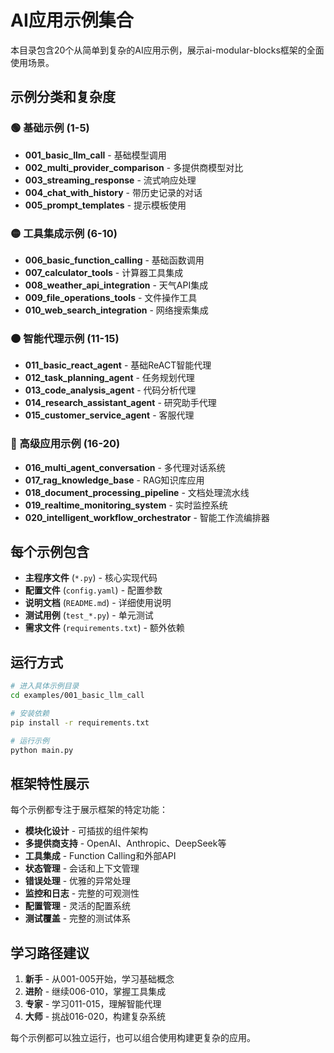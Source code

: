 # AI应用示例集合

本目录包含20个从简单到复杂的AI应用示例，展示ai-modular-blocks框架的全面使用场景。

## 示例分类和复杂度

### 🟢 基础示例 (1-5)
- **001_basic_llm_call** - 基础模型调用
- **002_multi_provider_comparison** - 多提供商模型对比
- **003_streaming_response** - 流式响应处理
- **004_chat_with_history** - 带历史记录的对话
- **005_prompt_templates** - 提示模板使用

### 🟡 工具集成示例 (6-10)
- **006_basic_function_calling** - 基础函数调用
- **007_calculator_tools** - 计算器工具集成
- **008_weather_api_integration** - 天气API集成
- **009_file_operations_tools** - 文件操作工具
- **010_web_search_integration** - 网络搜索集成

### 🟠 智能代理示例 (11-15)
- **011_basic_react_agent** - 基础ReACT智能代理
- **012_task_planning_agent** - 任务规划代理
- **013_code_analysis_agent** - 代码分析代理
- **014_research_assistant_agent** - 研究助手代理
- **015_customer_service_agent** - 客服代理

### 🔴 高级应用示例 (16-20)
- **016_multi_agent_conversation** - 多代理对话系统
- **017_rag_knowledge_base** - RAG知识库应用
- **018_document_processing_pipeline** - 文档处理流水线
- **019_realtime_monitoring_system** - 实时监控系统
- **020_intelligent_workflow_orchestrator** - 智能工作流编排器

## 每个示例包含

- **主程序文件** (`*.py`) - 核心实现代码
- **配置文件** (`config.yaml`) - 配置参数
- **说明文档** (`README.md`) - 详细使用说明
- **测试用例** (`test_*.py`) - 单元测试
- **需求文件** (`requirements.txt`) - 额外依赖

## 运行方式

```bash
# 进入具体示例目录
cd examples/001_basic_llm_call

# 安装依赖
pip install -r requirements.txt

# 运行示例
python main.py
```

## 框架特性展示

每个示例都专注于展示框架的特定功能：

- **模块化设计** - 可插拔的组件架构
- **多提供商支持** - OpenAI、Anthropic、DeepSeek等
- **工具集成** - Function Calling和外部API
- **状态管理** - 会话和上下文管理
- **错误处理** - 优雅的异常处理
- **监控和日志** - 完整的可观测性
- **配置管理** - 灵活的配置系统
- **测试覆盖** - 完整的测试体系

## 学习路径建议

1. **新手** - 从001-005开始，学习基础概念
2. **进阶** - 继续006-010，掌握工具集成
3. **专家** - 学习011-015，理解智能代理
4. **大师** - 挑战016-020，构建复杂系统

每个示例都可以独立运行，也可以组合使用构建更复杂的应用。
